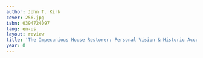 ```yaml
---
author: John T. Kirk
cover: 256.jpg
isbn: 0394724097
lang: en-us
layout: review
title: 'The Impecunious House Restorer: Personal Vision & Historic Accuracy'
year: 0
---
```


